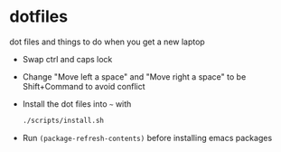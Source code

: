 # dotfiles

dot files and things to do when you get a new laptop

* Swap ctrl and caps lock
* Change "Move left a space" and "Move right a space" to be Shift+Command to avoid conflict
* Install the dot files into `~` with

    ```bash
    ./scripts/install.sh
    ```

* Run `(package-refresh-contents)` before installing emacs packages
